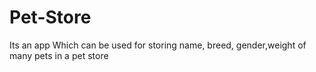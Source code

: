 # Pet-Store
Its an app Which can be used for storing name, breed, gender,weight of  many pets in a pet store
